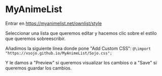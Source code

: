 # MyAnimeList

Entrar en https://myanimelist.net/ownlist/style

Seleccionar una lista que queremos editar y hacemos clic sobre el estilo que queremos sobreescribir.

Añadimos la siguiente línea donde pone "Add Custom CSS": 
	```@\import "https://xsojo.github.io/MyAnimeList/Sojo.css";```

Y le damos a "Preview" si queremos visualizar los cambios o a "Save" si queremos guardar los cambios.